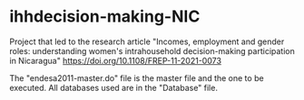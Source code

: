 # ihhdecision-making-NIC
Project that led to the research article "Incomes, employment and gender roles: understanding women's intrahousehold decision-making participation in Nicaragua" https://doi.org/10.1108/FREP-11-2021-0073

The "endesa2011-master.do" file is the master file and the one to be executed. 
All databases used are in the "Database" file. 
